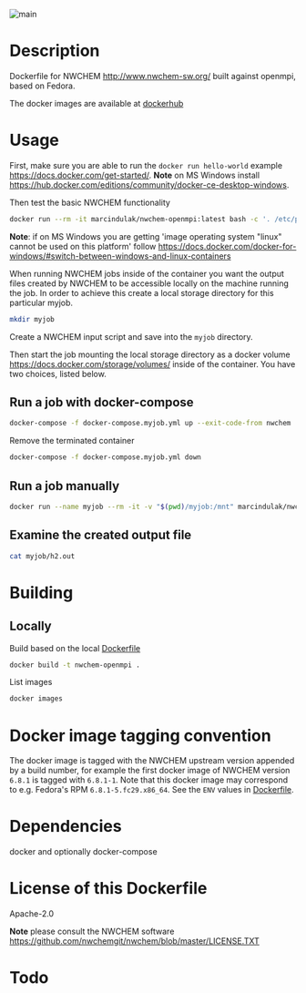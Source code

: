 ![main](https://github.com/marcindulak/docker-nwchem-openmpi/workflows/main/badge.svg)

# Description

Dockerfile for NWCHEM http://www.nwchem-sw.org/ built against openmpi, based on Fedora.

The docker images are available at [dockerhub](https://hub.docker.com/r/marcindulak/nwchem-openmpi)


# Usage

First, make sure you are able to run the `docker run hello-world` example https://docs.docker.com/get-started/.
**Note** on MS Windows install https://hub.docker.com/editions/community/docker-ce-desktop-windows.

Then test the basic NWCHEM functionality

```sh
docker run --rm -it marcindulak/nwchem-openmpi:latest bash -c '. /etc/profile.d/modules.sh&& module use /usr/share/modulefiles&& module load mpi/openmpi-x86_64&& echo -e "geometry\nH 0 0 0\nH 0 0 1\nend\nbasis\nH library STO-3G\nend\ntask dft energy" > /tmp/h2.nw && mpiexec --allow-run-as-root -np 1 nwchem_openmpi /tmp/h2.nw'
```

**Note**: if on MS Windows you are getting 'image operating system "linux" cannot be used on this platform' follow https://docs.docker.com/docker-for-windows/#switch-between-windows-and-linux-containers

When running NWCHEM jobs inside of the container you want the output files created by NWCHEM to
be accessible locally on the machine running the job.
In order to achieve this create a local storage directory for this particular myjob.

```sh
mkdir myjob
```

Create a NWCHEM input script and save into the `myjob` directory.

Then start the job mounting the local storage directory as a docker volume https://docs.docker.com/storage/volumes/ inside of the container.
You have two choices, listed below.

## Run a job with docker-compose

```sh
docker-compose -f docker-compose.myjob.yml up --exit-code-from nwchem
```

Remove the terminated container

```sh
docker-compose -f docker-compose.myjob.yml down
```

## Run a job manually

```sh
docker run --name myjob --rm -it -v "$(pwd)/myjob:/mnt" marcindulak/nwchem-openmpi:latest bash -c '. /etc/profile.d/modules.sh&& module use /usr/share/modulefiles&& module load mpi/openmpi-x86_64&& cd /mnt&& mpiexec --allow-run-as-root -np 2 nwchem_openmpi h2.nw > h2.out'
```

## Examine the created output file

```sh
cat myjob/h2.out
```


# Building

## Locally

Build based on the local [Dockerfile](Dockerfile)

```sh
docker build -t nwchem-openmpi .
```

List images

```sh
docker images
```


# Docker image tagging convention

The docker image is tagged with the NWCHEM upstream version appended by a build number,
for example the first docker image of NWCHEM version `6.8.1` is tagged with `6.8.1-1`.
Note that this docker image may correspond to e.g. Fedora's RPM `6.8.1-5.fc29.x86_64`.
See the `ENV` values in [Dockerfile](Dockerfile).


# Dependencies

docker and optionally docker-compose


# License of this Dockerfile

Apache-2.0

**Note** please consult the NWCHEM software https://github.com/nwchemgit/nwchem/blob/master/LICENSE.TXT


# Todo
